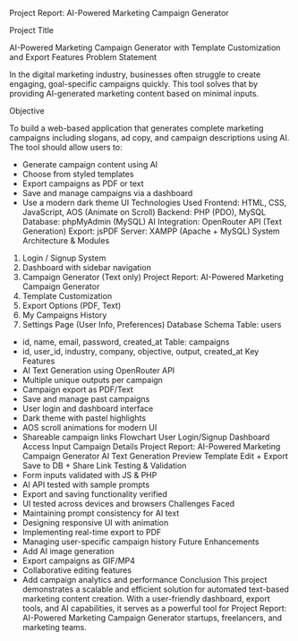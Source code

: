 Project Report: AI-Powered Marketing Campaign Generator

Project Title

AI-Powered Marketing Campaign Generator with Template Customization and Export Features
Problem Statement

In the digital marketing industry, businesses often struggle to create engaging, goal-specific campaigns
quickly. This tool solves that by providing AI-generated marketing content based on minimal inputs.

Objective

To build a web-based application that generates complete marketing campaigns including slogans, ad copy,
and campaign descriptions using AI. The tool should allow users to:
- Generate campaign content using AI
- Choose from styled templates
- Export campaigns as PDF or text
- Save and manage campaigns via a dashboard
- Use a modern dark theme UI
Technologies Used
Frontend: HTML, CSS, JavaScript, AOS (Animate on Scroll)
Backend: PHP (PDO), MySQL
Database: phpMyAdmin (MySQL)
AI Integration: OpenRouter API (Text Generation)
Export: jsPDF
Server: XAMPP (Apache + MySQL)
System Architecture & Modules
1. Login / Signup System
2. Dashboard with sidebar navigation
3. Campaign Generator (Text only)
Project Report: AI-Powered Marketing Campaign Generator
4. Template Customization
5. Export Options (PDF, Text)
6. My Campaigns History
7. Settings Page (User Info, Preferences)
Database Schema
Table: users
- id, name, email, password, created_at
Table: campaigns
- id, user_id, industry, company, objective, output, created_at
Key Features
- AI Text Generation using OpenRouter API
- Multiple unique outputs per campaign
- Campaign export as PDF/Text
- Save and manage past campaigns
- User login and dashboard interface
- Dark theme with pastel highlights
- AOS scroll animations for modern UI
- Shareable campaign links
Flowchart
User Login/Signup
Dashboard Access
Input Campaign Details
Project Report: AI-Powered Marketing Campaign Generator
AI Text Generation
Preview Template
Edit + Export
Save to DB + Share Link
Testing & Validation
- Form inputs validated with JS & PHP
- AI API tested with sample prompts
- Export and saving functionality verified
- UI tested across devices and browsers
Challenges Faced
- Maintaining prompt consistency for AI text
- Designing responsive UI with animation
- Implementing real-time export to PDF
- Managing user-specific campaign history
Future Enhancements
- Add AI image generation
- Export campaigns as GIF/MP4
- Collaborative editing features
- Add campaign analytics and performance
Conclusion
This project demonstrates a scalable and efficient solution for automated text-based marketing content
creation. With a user-friendly dashboard, export tools, and AI capabilities, it serves as a powerful tool for
Project Report: AI-Powered Marketing Campaign Generator
startups, freelancers, and marketing teams.
